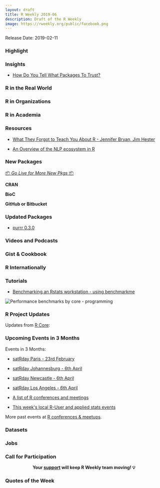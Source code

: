 ```yaml
---
layout: draft
title: R Weekly 2019-06
description: Draft of the R Weekly
image: https://rweekly.org/public/facebook.png
---
```


Release Date: 2019-02-11

###  Highlight



### Insights

+ [How Do You Tell What Packages To Trust?](https://notstatschat.rbind.io/2019/02/04/how-do-you-tell-what-packages-to-trust/)


### R in the Real World



###  R in Organizations



###  R in Academia



###  Resources

+ [What They Forgot to Teach You About R - Jennifer Bryan, Jim Hester](https://whattheyforgot.org/)

+ [An Overview of the NLP ecosystem in R](http://www.bnosac.be/index.php/blog/87-an-overview-of-the-nlp-ecosystem-in-r-nlproc-textasdata)

###  New Packages

<p class="added-hostname"><a href="https://rweekly.org/live" target="_blank" class="externalLink">📦 <i>Go Live for More New Pkgs</i> 📦</a></p>

**CRAN**



**BioC**



**GitHub or Bitbucket**



### Updated Packages

+ [purrr 0.3.0](https://www.tidyverse.org/articles/2019/02/purrr-0-3-0/)


###  Videos and Podcasts



### Gist & Cookbook



### R Internationally



###  Tutorials

* [Benchmarking an Rstats workstation - using benchmarkme](https://www.samabbott.co.uk/post/benchmarking-workstation-benchmarkme/)

![Performance benchmarks by core - programming](https://www.samabbott.co.uk/img/2019-02-05-benchmarking-workstation-benchmarkme/cover_img.png)

<!--<div class="post-more-begi
n"></div><div class="post-more-end"></div>-->

###  R Project Updates

Updates from [R Core](http://developer.r-project.org/blosxom.cgi/R-devel/NEWS):


###  Upcoming Events in 3 Months

Events in 3 Months:

+ [satRday Paris - 23rd February](https://paris2019.satrdays.org/)

+ [satRday Johannesburg - 6th April](https://joburg2019.satrdays.org/)

+ [satRday Newcastle - 6th April](https://newcastle2019.satrdays.org/)

+ [satRday Los Angeles - 6th April](https://losangeles2019.satrdays.org/)

+ [A list of R conferences and meetings](https://jumpingrivers.github.io/meetingsR/events.html)

+ [This week's local R-User and applied stats events](https://community.rstudio.com/c/irl)

More past events at [R conferences & meetups](https://conf.rweekly.org).

### Datasets




### Jobs




###  Call for Participation


<p class="hide-support added-hostname support-rweekly" style="text-align: center;font-weight: bold;">Your <a class="non-visited externalLink" href="https://www.patreon.com/rweekly" onclick="pas(this)">support</a> will keep R Weekly team moving! 💡</p>

###  Quotes of the Week

